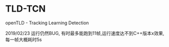 # TLD-TCN
openTLD - Tracking Learning Detection

2019/02/23
  运行仍然BUG, 有时最多能跑到11帧,运行速度达不到C++版本x效果,每一帧大概耗时5s
